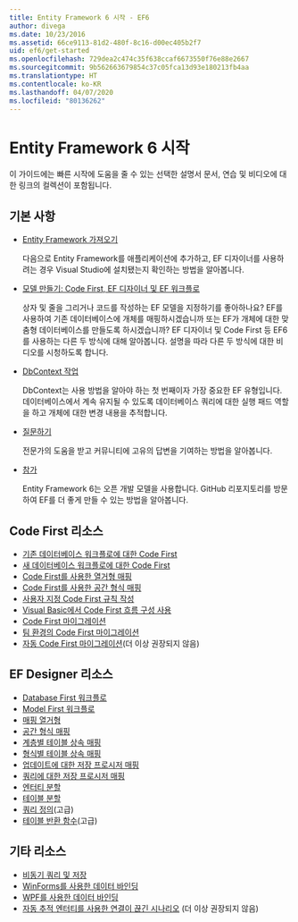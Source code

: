 ```yaml
---
title: Entity Framework 6 시작 - EF6
author: divega
ms.date: 10/23/2016
ms.assetid: 66ce9113-81d2-480f-8c16-d00ec405b2f7
uid: ef6/get-started
ms.openlocfilehash: 729dea2c474c35f638ccaf6673550f76e88e2667
ms.sourcegitcommit: 9b562663679854c37c05fca13d93e180213fb4aa
ms.translationtype: HT
ms.contentlocale: ko-KR
ms.lasthandoff: 04/07/2020
ms.locfileid: "80136262"
---
```

# <a name="get-started-with-entity-framework-6"></a>Entity Framework 6 시작

이 가이드에는 빠른 시작에 도움을 줄 수 있는 선택한 설명서 문서, 연습 및 비디오에 대한 링크의 컬렉션이 포함됩니다.

## <a name="fundamentals"></a>기본 사항

* [Entity Framework 가져오기](~/ef6/fundamentals/install.md)

  다음으로 Entity Framework를 애플리케이션에 추가하고, EF 디자이너를 사용하려는 경우 Visual Studio에 설치됐는지 확인하는 방법을 알아봅니다.

* [모델 만들기: Code First, EF 디자이너 및 EF 워크플로](~/ef6/modeling/index.md)

  상자 및 줄을 그리거나 코드를 작성하는 EF 모델을 지정하기를 좋아하나요?
EF를 사용하여 기존 데이터베이스에 개체를 매핑하시겠습니까 또는 EF가 개체에 대한 맞춤형 데이터베이스를 만들도록 하시겠습니까?
EF 디자이너 및 Code First 등 EF6를 사용하는 다른 두 방식에 대해 알아봅니다.
설명을 따라 다른 두 방식에 대한 비디오를 시청하도록 합니다.

* [DbContext 작업](~/ef6/fundamentals/working-with-dbcontext.md)

  DbContext는 사용 방법을 알아야 하는 첫 번째이자 가장 중요한 EF 유형입니다. 데이터베이스에서 계속 유지될 수 있도록 데이터베이스 쿼리에 대한 실행 패드 역할을 하고 개체에 대한 변경 내용을 추적합니다.

* [질문하기](~/ef6/resources/get-help.md)

  전문가의 도움을 받고 커뮤니티에 고유의 답변을 기여하는 방법을 알아봅니다.

* [참가](https://github.com/aspnet/EntityFramework6/)

  Entity Framework 6는 오픈 개발 모델을 사용합니다. GitHub 리포지토리를 방문하여 EF를 더 좋게 만들 수 있는 방법을 알아봅니다.

## <a name="code-first-resources"></a>Code First 리소스

  - [기존 데이터베이스 워크플로에 대한 Code First](~/ef6/modeling/code-first/workflows/existing-database.md)
  - [새 데이터베이스 워크플로에 대한 Code First](~/ef6/modeling/code-first/workflows/new-database.md)
  - [Code First를 사용한 열거형 매핑](~/ef6/modeling/code-first/data-types/enums.md)
  - [Code First를 사용한 공간 형식 매핑](~/ef6/modeling/code-first/data-types/spatial.md)
  - [사용자 지정 Code First 규칙 작성](~/ef6/modeling/code-first/conventions/custom.md)
  - [Visual Basic에서 Code First 흐름 구성 사용](~/ef6/modeling/code-first/fluent/vb.md)
  - [Code First 마이그레이션](~/ef6/modeling/code-first/migrations/index.md)
  - [팀 환경의 Code First 마이그레이션](~/ef6/modeling/code-first/migrations/teams.md)
  - [자동 Code First 마이그레이션](~/ef6/modeling/code-first/migrations/automatic.md)(더 이상 권장되지 않음)

## <a name="ef-designer-resources"></a>EF Designer 리소스
  - [Database First 워크플로](~/ef6/modeling/designer/workflows/database-first.md)
  - [Model First 워크플로](~/ef6/modeling/designer/workflows/model-first.md)
  - [매핑 열거형](~/ef6/modeling/designer/data-types/enums.md)
  - [공간 형식 매핑](~/ef6/modeling/designer/data-types/spatial.md)
  - [계층별 테이블 상속 매핑](~/ef6/modeling/designer/inheritance/tph.md)
  - [형식별 테이블 상속 매핑](~/ef6/modeling/designer/inheritance/tpt.md)
  - [업데이트에 대한 저장 프로시저 매핑](~/ef6/modeling/designer/stored-procedures/cud.md)
  - [쿼리에 대한 저장 프로시저 매핑](~/ef6/modeling/designer/stored-procedures/query.md)
  - [엔터티 분할](~/ef6/modeling/designer/entity-splitting.md)
  - [테이블 분할](~/ef6/modeling/designer/table-splitting.md)
  - [쿼리 정의](~/ef6/modeling/designer/advanced/defining-query.md)(고급)
  - [테이블 반환 함수](~/ef6/modeling/designer/advanced/tvfs.md)(고급)

## <a name="other-resources"></a>기타 리소스
  - [비동기 쿼리 및 저장](~/ef6/fundamentals/async.md)
  - [WinForms를 사용한 데이터 바인딩](~/ef6/fundamentals/databinding/winforms.md)
  - [WPF를 사용한 데이터 바인딩](~/ef6/fundamentals/databinding/wpf.md)
  - [자동 추적 엔터티를 사용한 연결이 끊긴 시나리오](~/ef6/fundamentals/disconnected-entities/self-tracking-entities/walkthrough.md) (더 이상 권장되지 않음)
